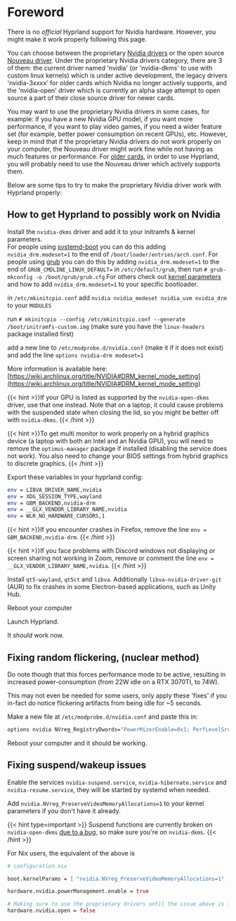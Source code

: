 # Foreword

There is no _official_ Hyprland support for Nvidia hardware. However, you might make it work properly following this page. 

You can choose between the proprietary [Nvidia drivers](https://wiki.archlinux.org/title/NVIDIA) or the open source [Nouveau driver](https://wiki.archlinux.org/title/Nouveau). Under the proprietary Nvidia drivers category, there are 3 of them: the current driver named 'nvidia' (or 'nvidia-dkms' to use with custom linux kernels) which is under active development, the legacy drivers 'nvidia-3xxxx' for older cards which Nvidia no longer actively supports, and the 'nvidia-open' driver which is currently an alpha stage attempt to open source a part of their close source driver for newer cards.

You may want to use the proprietary Nvidia drivers in some cases, for example: if you have a new Nvidia GPU model, if you want more performance, if you want to play video games, if you need a wider feature set (for example, better power consumption on recent GPUs), etc. However, keep in mind that if the proprietary Nvidia drivers do not work properly on your computer, the Nouveau driver might work fine while not having as much features or performance. For [older cards](https://wiki.archlinux.org/title/NVIDIA#Unsupported_drivers), in order to use Hyprland, you will probably need to use the Nouveau driver which actively supports them.

Below are some tips to try to make the proprietary Nvidia driver work with Hyprland properly:

## How to get Hyprland to possibly work on Nvidia

Install the `nvidia-dkms` driver and add it to your initramfs & kernel parameters.  
For people using [systemd-boot](https://wiki.archlinux.org/title/systemd-boot) you can do this adding `nvidia_drm.modeset=1` to the end of `/boot/loader/entries/arch.conf`.
For people using [grub](https://wiki.archlinux.org/title/GRUB) you can do this by adding `nvidia_drm.modeset=1` to the end of `GRUB_CMDLINE_LINUX_DEFAULT=` in `/etc/default/grub`, then run `# grub-mkconfig -o /boot/grub/grub.cfg`
For others check out [kernel parameters](https://wiki.archlinux.org/title/Kernel_parameters) and how to add `nvidia_drm.modeset=1` to your specific bootloader.

in `/etc/mkinitcpio.conf` add `nvidia nvidia_modeset nvidia_uvm nvidia_drm` to your `MODULES`

run `# mkinitcpio --config /etc/mkinitcpio.conf --generate /boot/initramfs-custom.img` (make sure you have the `linux-headers` package installed first)

add a new line to `/etc/modprobe.d/nvidia.conf` (make it if it does not exist) and add the line `options nvidia-drm modeset=1`

More information is available here:
[https://wiki.archlinux.org/title/NVIDIA#DRM_kernel_mode_setting](https://wiki.archlinux.org/title/NVIDIA#DRM_kernel_mode_setting)

{{< hint >}}If your GPU is listed as supported by the `nvidia-open-dkms` driver,
use that one instead. Note that on a laptop, it could cause problems with the suspended state when closing the lid, so you might be better off with `nvidia-dkms`.
{{< /hint >}}

{{< hint >}}To get multi monitor to work properly on a hybrid graphics device (a laptop with both an Intel and an Nvidia GPU), you will need to remove the `optimus-manager` package if installed (disabling the service does not work). You also need to change your BIOS settings from hybrid graphics to discrete graphics.
{{< /hint >}}

Export these variables in your hyprland config:

```sh
env = LIBVA_DRIVER_NAME,nvidia
env = XDG_SESSION_TYPE,wayland
env = GBM_BACKEND,nvidia-drm
env = __GLX_VENDOR_LIBRARY_NAME,nvidia
env = WLR_NO_HARDWARE_CURSORS,1
```

{{< hint >}}If you encounter crashes in Firefox, remove the line `env = GBM_BACKEND,nvidia-drm`.
{{< /hint >}}

{{< hint >}}If you face problems with Discord windows not displaying or screen sharing not working in Zoom, remove or comment the line `env = __GLX_VENDOR_LIBRARY_NAME,nvidia`.
{{< /hint >}}

Install `qt5-wayland`, `qt5ct` and `libva`. Additionally
`libva-nvidia-driver-git` (AUR) to fix crashes in some Electron-based
applications, such as Unity Hub.

Reboot your computer

Launch Hyprland.

It _should_ work now.

## Fixing random flickering, (nuclear method)

Do note though that this forces performance mode to be active, resulting in
increased power-consumption (from 22W idle on a RTX 3070TI, to 74W).

This may not even be needed for some users, only apply these 'fixes' if you
in-fact do notice flickering artifacts from being idle for ~5 seconds.

Make a new file at `/etc/modprobe.d/nvidia.conf` and paste this in:

```sh
options nvidia NVreg_RegistryDwords="PowerMizerEnable=0x1; PerfLevelSrc=0x2222; PowerMizerLevel=0x3; PowerMizerDefault=0x3; PowerMizerDefaultAC=0x3"
```

Reboot your computer and it should be working.

## Fixing suspend/wakeup issues

Enable the services `nvidia-suspend.service`, `nvidia-hibernate.service` and `nvidia-resume.service`, they will be started by systemd when needed.

Add `nvidia.NVreg_PreserveVideoMemoryAllocations=1` to your kernel parameters if you don't have it already.

{{< hint type=important >}} Suspend functions are currently broken on `nvidia-open-dkms` [due to a bug](https://github.com/NVIDIA/open-gpu-kernel-modules/issues/472), so make sure you're on `nvidia-dkms`. {{< /hint >}}

For Nix users, the equivalent of the above is
```nix
# configuration.nix

boot.kernelParams = [ "nvidia.NVreg_PreserveVideoMemoryAllocations=1" ];

hardware.nvidia.powerManagement.enable = true

# Making sure to use the proprietary drivers until the issue above is fixed upstream
hardware.nvidia.open = false 

```
